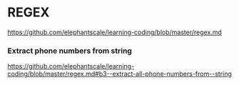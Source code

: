 # REGEX

https://github.com/elephantscale/learning-coding/blob/master/regex.md

### Extract phone numbers from string

https://github.com/elephantscale/learning-coding/blob/master/regex.md#b3--extract-all-phone-numbers-from--string